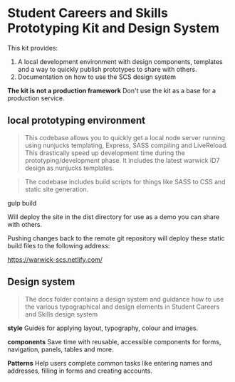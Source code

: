 

# Student Careers and Skills Prototyping Kit and Design System

This kit provides:

1. A local development environment with design components, templates and a way to quickly publish prototypes to share with others.
2. Documentation on how to use the SCS design system


**The kit is not a production framework**
Don't use the kit as a base for a production service.

## local prototyping environment

> This codebase allows you to quickly get a local node server running using nunjucks templating, Express, SASS compiling and LiveReload. This drastically speed up development time during the prototyping/development phase. It includes the latest warwick ID7 design as nunjucks templates.

> The codebase includes build scripts for things like SASS to CSS and static site generation.

  gulp build

Will deploy the site in the dist directory for use as a demo you can share with others.

Pushing changes back to the remote git repository will deploy these static build files to the following address:

https://warwick-scs.netlify.com/

## Design system

> The docs folder contains a design system and guidance how to use the various typographical and design elements in Student Careers and Skills design system

**style**
Guides for applying layout, typography, colour and images.

**components**
Save time with reusable, accessible components for forms, navigation, panels, tables and more.

**Patterns**
Help users complete common tasks like entering names and addresses, filling in forms and creating accounts.
